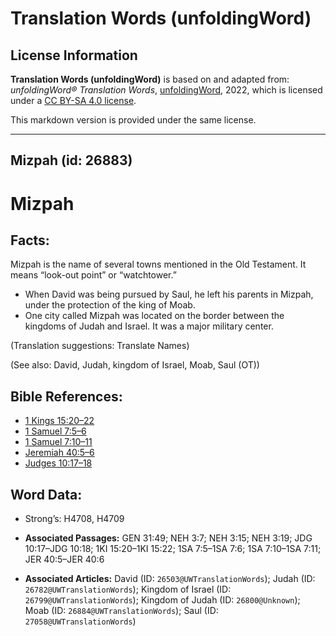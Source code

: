 # Translation Words (unfoldingWord)

## License Information

**Translation Words (unfoldingWord)** is based on and adapted from: _unfoldingWord® Translation Words_, [unfoldingWord](https://unfoldingword.org/utw), 2022, which is licensed under a [CC BY-SA 4.0 license](https://creativecommons.org/licenses/by-sa/4.0/legalcode.en).

This markdown version is provided under the same license.



--------------------------------

## Mizpah (id: 26883)

Mizpah
======

Facts:
------

Mizpah is the name of several towns mentioned in the Old Testament. It means “look\-out point” or “watchtower.”

* When David was being pursued by Saul, he left his parents in Mizpah, under the protection of the king of Moab.
* One city called Mizpah was located on the border between the kingdoms of Judah and Israel. It was a major military center.

(Translation suggestions: Translate Names)

(See also: David, Judah, kingdom of Israel, Moab, Saul (OT))

Bible References:
-----------------

* [1 Kings 15:20–22](https://ref.ly/1Kgs15:20-1Kgs15:22)
* [1 Samuel 7:5–6](https://ref.ly/1Sam7:5-1Sam7:6)
* [1 Samuel 7:10–11](https://ref.ly/1Sam7:10-1Sam7:11)
* [Jeremiah 40:5–6](https://ref.ly/Jer40:5-Jer40:6)
* [Judges 10:17–18](https://ref.ly/Judg10:17-Judg10:18)

Word Data:
----------

* Strong’s: H4708, H4709

* **Associated Passages:** GEN 31:49; NEH 3:7; NEH 3:15; NEH 3:19; JDG 10:17–JDG 10:18; 1KI 15:20–1KI 15:22; 1SA 7:5–1SA 7:6; 1SA 7:10–1SA 7:11; JER 40:5–JER 40:6
* **Associated Articles:** David (ID: `26503@UWTranslationWords`); Judah (ID: `26782@UWTranslationWords`); Kingdom of Israel (ID: `26799@UWTranslationWords`); Kingdom of Judah (ID: `26800@Unknown`); Moab (ID: `26884@UWTranslationWords`); Saul (ID: `27058@UWTranslationWords`)

